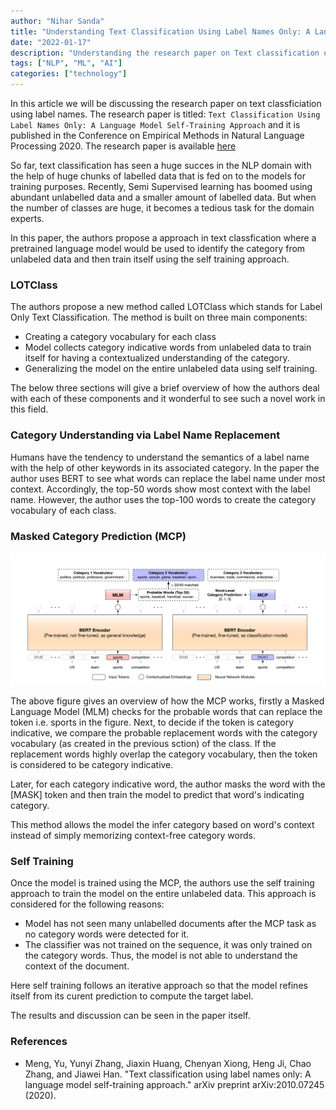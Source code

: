 ```yaml
---
author: "Nihar Sanda"
title: "Understanding Text Classification Using Label Names Only: A Language Model Self-Training Approach"
date: "2022-01-17"
description: "Understanding the research paper on Text classification using label names with the help of a Language Model."
tags: ["NLP", "ML", "AI"]
categories: ["technology"]
---
```


In this article we will be discussing the research paper on text classficiation using label names. The research paper is titled: `Text Classification Using Label Names Only: A Language Model Self-Training Approach` and it is published in the Conference on Empirical Methods in Natural Language Processing 2020. The research paper is available [here](http://chaozhang.org/papers/2020-emnlp-name.pdf)

So far, text classification has seen a huge succes in the NLP domain with the help of huge chunks of labelled data that is fed on to the models for training purposes. Recently, Semi Supervised learning has boomed using abundant unlabelled data and a smaller amount of labelled data. But when the number of classes are huge, it becomes a tedious task for the domain experts.

In this paper, the authors propose a approach in text classfication where a pretrained language model would be used to identify the category from unlabeled data and then train itself using the self training approach.

<!-- ## Related Work
### Neural Language Models
Models Like BERT, XLNet, RoBERTa, GPT-2, etc. have been used for text classification. These models are trained on large amounts of data, thus they understand the liguistic features and can serve as huge knowledge bases. 
Due to transformer architecture, these models are able to capture the contextual information of the text.

### Semi Supervised Learning and Zero Shot Learning
For semi-supervised text classification, one way is using augmentation based methods generate new instances via back translation, perturbations or interpolation and then they regularize those instances. Another way is using graph based methods. 

### Weakly Supervised Text Classification
Categorzing documents based on word-level descriptions of each category.  -->

### LOTClass
The authors propose a new method called LOTClass which stands for Label Only Text Classification. The method is built on three main components:
- Creating a category vocabulary for each class
- Model collects category indicative words from unlabeled data to train itself for having a contextualized understanding of the category.
- Generalizing the model on the entire unlabeled data using self training.

The below three sections will give a brief overview of how the authors deal with each of these components and it wonderful to see such a novel work in this field.

### Category Understanding via Label Name Replacement
Humans have the tendency to understand the semantics of a label name with the help of other keywords in its associated category.
In the paper the author uses BERT to see what words can replace the label name under most context. Accordingly, the top-50 words show most context with the label name. However, the author uses the top-100 words to create the category vocabulary of each class.

### Masked Category Prediction (MCP)
![Masked Category Prediction!](MCP.png)

The above figure gives an overview of how the MCP works, firstly a Masked Language Model (MLM) checks for the probable words that can replace the token i.e. sports in the figure. Next, to decide if the token is category indicative, we compare the probable replacement words with the category vocabulary (as created in the previous sction) of the class. If the replacement words highly overlap the category vocabulary, then the token is considered to be category indicative.

Later, for each category indicative word, the author masks the word with the [MASK] token and then train the model to predict that word's indicating category.

This method allows the model the infer category based on word's context instead of simply memorizing context-free category words. 

### Self Training
Once the model is trained using the MCP, the authors use the self training approach to train the model on the entire unlabeled data. 
This approach is considered for the following reasons:
- Model has not seen many unlabelled documents after the MCP task as no category words were detected for it.
- The classifier was not trained on the sequence, it was only trained on the category words. Thus, the model is not able to understand the context of the document.

Here self training follows an iterative approach so that the model refines itself from its curent prediction to compute the target label.

The results and discussion can be seen in the paper itself.


### References
- Meng, Yu, Yunyi Zhang, Jiaxin Huang, Chenyan Xiong, Heng Ji, Chao Zhang, and Jiawei Han. "Text classification using label names only: A language model self-training approach." arXiv preprint arXiv:2010.07245 (2020).